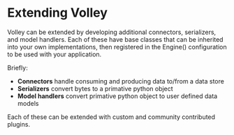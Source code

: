 # Extending Volley

Volley can be extended by developing additional connectors, serializers, and model handlers. Each of these have base classes that can be inherited into your own implementations, then registered in the Engine() configuration to be used with your application.

Briefly:

- __Connectors__ handle consuming and producing data to/from a data store
- __Serializers__ convert bytes to a primative python object
- __Model handlers__ convert primative python object to user defined data models

Each of these can be extended with custom and community contributed plugins.